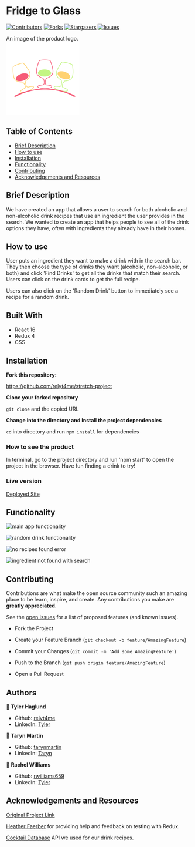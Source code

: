 # Fridge to Glass

[![Contributors][contributors-shield]][contributors-url]
[![Forks][forks-shield]][forks-url]
[![Stargazers][stars-shield]][stars-url]
[![Issues][issues-shield]][issues-url]


An image of the product logo.  
![logo](./src/assets/f2glogo.png)

## Table of Contents

- [Brief Description](#brief-description)
- [How to use](#how-to-use)
- [Installation](#installation)
- [Functionality](#functionality)
- [Contributing](#contributing)
- [Acknowledgements and Resources](#acknowledgements-and-resources)

<!-- Brief Description -->

## Brief Description
We have created an app that allows a user to search for both alcoholic and non-alcoholic drink recipes that use an ingredient the user provides in the search. We wanted to create an app that helps people to see all of the drink options they have, often with ingredients they already have in their homes.

## How to use
User puts an ingredient they want to make a drink with in the search bar. They then choose the type of drinks they want (alcoholic, non-alcoholic, or both) and click 'Find Drinks' to get all the drinks that match their search. Users can click on the drink cards to get the full recipe.

Users can also click on the 'Random Drink' button to immediately see a recipe for a random drink.

## Built With

- React 16
- Redux 4
- CSS

## Installation

**Fork this repository:**

https://github.com/relyt4me/stretch-project

**Clone your forked repository**

`git clone` and the copied URL

**Change into the directory and install the project dependencies**

`cd` into directory and run `npm install` for dependencies

### How to see the product

In terminal, go to the project directory and run 'npm start' to open the project in the browser. Have fun finding a drink to try!

### Live version

[Deployed Site](https://google.com)

## Functionality

![main app functionality](src/assets/main-functionality.gif)

![random drink functionality](src/assets/random-drink.gif)

![no recipes found error](src/assets/filter-no-recipes.gif)

![ingredient not found with search](src/assets/ingredient-not-found.gif)

## Contributing

Contributions are what make the open source community such an amazing place to be learn, inspire, and create. Any contributions you make are **greatly appreciated**.  

See the [open issues](https://github.com/relyt4me/stretch-project/issues) for a list of proposed features (and known issues).

- Fork the Project

- Create your Feature Branch (`git checkout -b feature/AmazingFeature`)

- Commit your Changes (`git commit -m 'Add some AmazingFeature'`)

- Push to the Branch (`git push origin feature/AmazingFeature`)

- Open a Pull Request

## Authors

👤 **Tyler Haglund**
- Github: [relyt4me](https://github.com/relyt4me)
- LinkedIn: [Tyler](https://www.linkedin.com/in/tyler-haglund/)

👤 **Taryn Martin**
- Github: [tarynmartin](https://github.com/tarynmartin)
- LinkedIn: [Taryn](https://www.linkedin.com/in/tarynmartin919/)

👤 **Rachel Williams**
- Github: [rwilliams659](https://github.com/rwilliams659)
- LinkedIn: [Tyler](https://www.linkedin.com/in/rachelsarahwilliams/)

## Acknowledgements and Resources

[Original Project Link](https://frontend.turing.io/projects/module-3/stretch.html)

[Heather Faerber](https://github.com/hfaerber) for providing help and feedback on testing with Redux.

[Cocktail Database](https://www.thecocktaildb.com/api.php) API we used for our drink recipes.

<!-- MARKDOWN LINKS & IMAGES -->

[contributors-shield]: https://img.shields.io/github/contributors/relyt4me/stretch-project.svg?style=flat-square
[contributors-url]: https://github.com/relyt4me/stretch-project/graphs/contributors
[forks-shield]: https://img.shields.io/github/forks/relyt4me/stretch-project.svg?style=flat-square
[forks-url]: https://github.com/relyt4me/stretch-project/network/members
[stars-shield]: https://img.shields.io/github/stars/relyt4me/stretch-project.svg?style=flat-square
[stars-url]: https://github.com/relyt4me/stretch-project/stargazers
[issues-shield]: https://img.shields.io/github/issues/relyt4me/stretch-project.svg?style=flat-square
[issues-url]: https://github.com/relyt4me/stretch-project/issues
